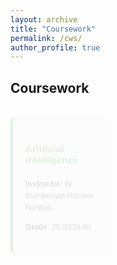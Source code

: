 ```yaml
---
layout: archive
title: "Coursework"
permalink: /cws/
author_profile: true
---
```


## Coursework

<div class="coursework-section">
  
  <div class="course-card animated-card" style="--delay: 0;">
    <h4>Artificial Intelligence</h4>
    <p><strong>Instructor:</strong> Dr. Mohammad Hossein Rohban</p>
    <p><strong>Grade:</strong> 20.00/20.00</p>
  </div>
  
  <div class="course-card animated-card" style="--delay: 1;">
    <h4>Machine Learning</h4>
    <p><strong>Instructor:</strong> Dr. Fateme Seyed Salehi</p>
    <p><strong>Grade:</strong> 20.00/20.00</p>
  </div>
  
  <div class="course-card animated-card" style="--delay: 2;">
    <h4>Fundamental 3D Computer Vision</h4>
    <p><strong>Instructor:</strong> Prof. Shohreh Kasaei</p>
    <p><strong>Grade:</strong> 20.00/20.00</p>
  </div>

  <!-- Add remaining course cards as needed -->
  
</div>

<style>
  /* Coursework Section with Animation */
  .coursework-section {
    display: grid;
    grid-template-columns: repeat(3, 1fr);
    gap: 20px;
    font-family: Arial, sans-serif;
  }

  .course-card {
    background-color: #f9f9f9;
    border-radius: 8px;
    padding: 20px;
    box-shadow: 0 4px 8px rgba(0, 0, 0, 0.1);
    border-left: 4px solid #4CAF50;
    transition: transform 0.3s ease, background-color 0.3s ease, box-shadow 0.3s ease;
    opacity: 0;
    transform: translateY(20px);
    animation: fadeInUp 0.5s ease-out forwards;
    animation-delay: calc(var(--delay) * 0.3s);
  }

  .course-card:hover {
    transform: translateY(-5px) scale(1.02);
    background-color: #e8f5e9;
    box-shadow: 0 8px 16px rgba(0, 0, 0, 0.2);
  }

  /* Fade-in Animation for Cards */
  @keyframes fadeInUp {
    from {
      transform: translateY(20px);
      opacity: 0;
    }
    to {
      transform: translateY(0);
      opacity: 1;
    }
  }
  
  /* Adjusted Font Sizes */
  .course-card h4 {
    color: #4CAF50;
    font-size: 1.1em;
  }

  .course-card p {
    color: #444;
    font-size: 0.85em;
    line-height: 1.6;
  }
</style>
